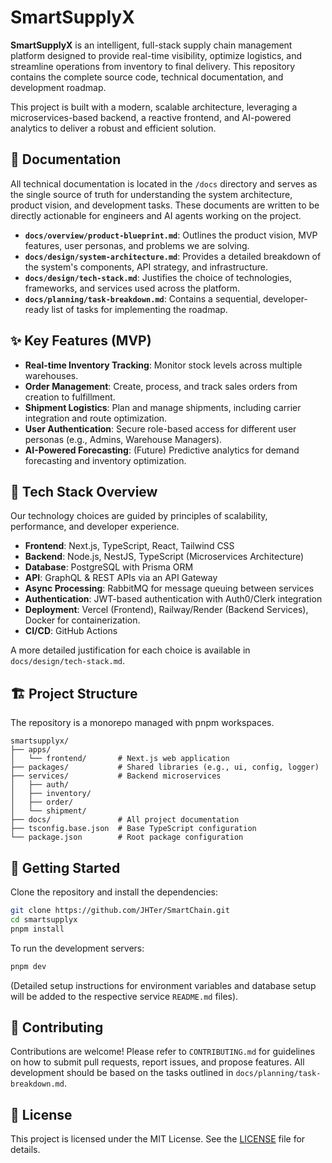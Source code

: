 # SmartSupplyX

**SmartSupplyX** is an intelligent, full-stack supply chain management platform designed to provide real-time visibility, optimize logistics, and streamline operations from inventory to final delivery. This repository contains the complete source code, technical documentation, and development roadmap.

This project is built with a modern, scalable architecture, leveraging a microservices-based backend, a reactive frontend, and AI-powered analytics to deliver a robust and efficient solution.

## 📖 Documentation

All technical documentation is located in the `/docs` directory and serves as the single source of truth for understanding the system architecture, product vision, and development tasks. These documents are written to be directly actionable for engineers and AI agents working on the project.

-   **`docs/overview/product-blueprint.md`**: Outlines the product vision, MVP features, user personas, and problems we are solving.
-   **`docs/design/system-architecture.md`**: Provides a detailed breakdown of the system's components, API strategy, and infrastructure.
-   **`docs/design/tech-stack.md`**: Justifies the choice of technologies, frameworks, and services used across the platform.
-   **`docs/planning/task-breakdown.md`**: Contains a sequential, developer-ready list of tasks for implementing the roadmap.

## ✨ Key Features (MVP)

-   **Real-time Inventory Tracking**: Monitor stock levels across multiple warehouses.
-   **Order Management**: Create, process, and track sales orders from creation to fulfillment.
-   **Shipment Logistics**: Plan and manage shipments, including carrier integration and route optimization.
-   **User Authentication**: Secure role-based access for different user personas (e.g., Admins, Warehouse Managers).
-   **AI-Powered Forecasting**: (Future) Predictive analytics for demand forecasting and inventory optimization.

## 🚀 Tech Stack Overview

Our technology choices are guided by principles of scalability, performance, and developer experience.

-   **Frontend**: Next.js, TypeScript, React, Tailwind CSS
-   **Backend**: Node.js, NestJS, TypeScript (Microservices Architecture)
-   **Database**: PostgreSQL with Prisma ORM
-   **API**: GraphQL & REST APIs via an API Gateway
-   **Async Processing**: RabbitMQ for message queuing between services
-   **Authentication**: JWT-based authentication with Auth0/Clerk integration
-   **Deployment**: Vercel (Frontend), Railway/Render (Backend Services), Docker for containerization.
-   **CI/CD**: GitHub Actions

A more detailed justification for each choice is available in `docs/design/tech-stack.md`.

## 🏗️ Project Structure

The repository is a monorepo managed with pnpm workspaces.

```
smartsupplyx/
├── apps/
│   └── frontend/       # Next.js web application
├── packages/           # Shared libraries (e.g., ui, config, logger)
├── services/           # Backend microservices
│   ├── auth/
│   ├── inventory/
│   ├── order/
│   └── shipment/
├── docs/               # All project documentation
├── tsconfig.base.json  # Base TypeScript configuration
└── package.json        # Root package configuration
```

## 🏁 Getting Started

Clone the repository and install the dependencies:

```bash
git clone https://github.com/JHTer/SmartChain.git
cd smartsupplyx
pnpm install
```

To run the development servers:

```bash
pnpm dev
```

(Detailed setup instructions for environment variables and database setup will be added to the respective service `README.md` files).

## 🤝 Contributing

Contributions are welcome! Please refer to `CONTRIBUTING.md` for guidelines on how to submit pull requests, report issues, and propose features. All development should be based on the tasks outlined in `docs/planning/task-breakdown.md`.

## 📄 License

This project is licensed under the MIT License. See the [LICENSE](LICENSE) file for details.

